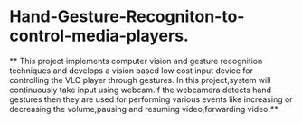 # Hand-Gesture-Recogniton-to-control-media-players.
** This project implements computer vision and gesture recognition techniques and develops a vision based low cost input device for controlling the VLC player through gestures. In this project,system will continuously take input using webcam.If the webcamera detects hand gestures then they are used for performing various events like increasing or decreasing the volume,pausing and resuming video,forwarding video.**
